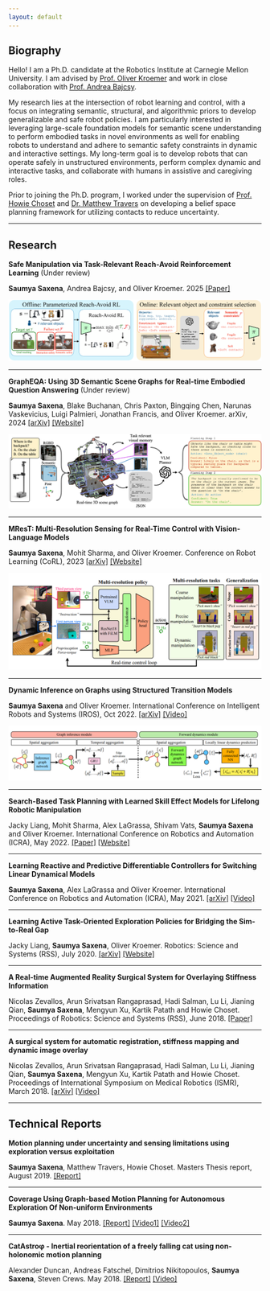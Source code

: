 ```yaml
---
layout: default
---
```

## Biography
Hello! I am a Ph.D. candidate at the Robotics Institute at Carnegie Mellon University. I am advised by [Prof. Oliver Kroemer](https://www.ri.cmu.edu/ri-faculty/oliver-kroemer/) and work in close collaboration with [Prof. Andrea Bajcsy](https://www.cs.cmu.edu/~abajcsy/).

<!-- My research lies at the intersection of robot learning, control, and perception, with a focus on leveraging semantic, structural, and algorithmic priors to develop generalizable and safe robot policies. I am particularly interested in leveraging large-scale foundation models for semantic scene understanding to perform interactive tasks such as embodied question answering and semantic constraint adherence in novel environments. My long-term goal is to develop robots that can operate safely in unstructured environments, perform complex dynamic and interactive tasks, and collaborate with humans in assistive and caregiving roles. -->

My research lies at the intersection of robot learning and control, with a focus on integrating semantic, structural, and algorithmic priors to develop generalizable and safe robot policies. I am particularly interested in leveraging large-scale foundation models for semantic scene understanding to perform embodied tasks in novel environments as well for enabling robots to understand and adhere to semantic safety constraints in dynamic and interactive settings. My long-term goal is to develop robots that can operate safely in unstructured environments, perform complex dynamic and interactive tasks, and collaborate with humans in assistive and caregiving roles.

<!-- such as identifying and adhering to semantic safety constraints. -->
 <!-- I am particularly interested in leveraging large-scale foundation models for semantic reasoning -- enabling robots to understand and adhere to safety constraints as well as for semantic scene understanding for embodied tasks in novel environments.  -->

 <!-- My work explores reachability-based methods for dynamic and interactive contac-rich manipulation tasks and embodied question answering using task and scene understanding.  -->

<!-- My research interests are broadly aligned towards leveraging semantic, structural and algorithmic priors for learning generalizable and safe robot policies.  -->

<!-- My current research focuses on leveraging the semantic reasoning capabilities of large scale foundation models towards enabling semantic safety and embodied question answering in unseen environments. 
My long-term goal lies in enabling robots to perform contact-rich dynamic and interactive tasks in the real world and equip robots with skills to work alongside humans in an assistive and caregiving role while ensuring implicit and explicit metrics of safety. -->

<!-- and learning stable compositional dynamic models and differentiable optimal skills that generalize to more complex environments and tasks.  -->
<!-- My long-term goal is to learn robot policies for assistive robotic systems in the real-world and equip robots with skills that demonstrate their ability to work alongside humans in an assistive and caregiving role. I believe that for real-world application of robotics in everyday tasks, it is imperative that we take inspiration from humans and develop systems and control methodologies that utilize robot full body dynamics and support from the environment while ensuring implicit metrics of safety. -->

Prior to joining the Ph.D. program, I worked under the supervision of [Prof. Howie Choset](https://www.ri.cmu.edu/ri-faculty/howie-choset/) and [Dr. Matthew Travers](https://www.ri.cmu.edu/ri-faculty/matthew-j-travers/) on developing a belief space planning framework for utilizing contacts to reduce uncertainty.
 <!-- by combining the exploration benefits of sampling-based methods and the exploitation benefits of optimization-based approaches. -->
<!-- Text can be **bold**, _italic_, or ~~strikethrough~~. -->

<!-- [Link to another page](./another-page.html).

There should be whitespace between paragraphs.

There should be whitespace between paragraphs. We recommend including a README, or a file with information about your project.

# Header 1
> This is a blockquote following a header.
>
> When something is important enough, you do it even if the odds are not in your favor.
This is a normal paragraph following a header. GitHub is a code hosting platform for version control and collaboration. It lets you and others work together on projects from anywhere. -->

---

## Research

**Safe Manipulation via Task-Relevant Reach-Avoid Reinforcement Learning** (Under review)

**Saumya Saxena**, Andrea Bajcsy, and Oliver Kroemer. 2025 [[Paper]](/assets/papers/Semantic_Safety_Manip_2025_full.pdf)

![SemSafetyOverview](/assets/img/system_diag.png "Method Overview")

---

**GraphEQA: Using 3D Semantic Scene Graphs for Real-time Embodied Question Answering** (Under review)

**Saumya Saxena**, Blake Buchanan, Chris Paxton, Bingqing Chen, Narunas Vaskevicius, Luigi Palmieri, Jonathan Francis, and Oliver Kroemer. arXiv, 2024 [[arXiv]](https://www.arxiv.org/abs/2412.14480) [[Website]](https://saumyasaxena.github.io/grapheqa/)

![GraphEQA](/assets/img/teaser.png "GraphEQA Overview")

---

**MResT: Multi-Resolution Sensing for Real-Time Control with Vision-Language Models**

**Saumya Saxena**, Mohit Sharma, and Oliver Kroemer. Conference on Robot Learning (CoRL), 2023 [[arXiv]](https://arxiv.org/abs/2401.14502) [[Website]](https://mohitsharma0690.github.io/multi-res-real-time-control/)

![MResT](/assets/img/mrest_teaser.png "MResT Overview")

---

**Dynamic Inference on Graphs using Structured Transition Models**

**Saumya Saxena** and Oliver Kroemer. International Conference on Intelligent Robots and Systems (IROS), Oct 2022. [[arXiv]](https://arxiv.org/abs/2209.15132) [[Video]](https://youtu.be/A9YG8VrIpgQ)

![Dynamic Inference](/assets/img/dyninf_teaser.png "Dynamic Inference Overview")

---

**Search-Based Task Planning with Learned Skill Effect Models for Lifelong Robotic Manipulation**

Jacky Liang, Mohit Sharma, Alex LaGrassa, Shivam Vats, **Saumya Saxena** and Oliver Kroemer. International Conference on Robotics and Automation (ICRA), May 2022. [[Paper]](https://www.ri.cmu.edu/app/uploads/2022/08/Search-Based_Task_Planning_with_Learned_Skill_Effect_Models_for_Lifelong_Robotic_Manipulation.pdf) [[Website]](https://sites.google.com/view/sem-for-lifelong-manipulation)

---


**Learning Reactive and Predictive Differentiable Controllers for Switching Linear Dynamical Models**

**Saumya Saxena**, Alex LaGrassa and Oliver Kroemer. International Conference on Robotics and Automation (ICRA), May 2021. [[arXiv]](https://arxiv.org/abs/2103.14256) [[Video]](https://drive.google.com/file/d/1h6rUuUggg2_t061J_DMKME4cLBj12fAG/view?usp=sharing)

---

**Learning Active Task-Oriented Exploration Policies for Bridging the Sim-to-Real Gap**

Jacky Liang, **Saumya Saxena**, Oliver Kroemer. Robotics: Science and Systems (RSS), July 2020. [[arXiv]](https://arxiv.org/abs/2006.01952) [[Website]](https://sites.google.com/view/task-oriented-exploration/)

---

**A Real-time Augmented Reality Surgical System for Overlaying Stiffness Information**

Nicolas Zevallos, Arun Srivatsan Rangaprasad, Hadi Salman, Lu Li, Jianing Qian, **Saumya Saxena**, Mengyun Xu, Kartik Patath and Howie Choset. Proceedings of Robotics: Science and Systems (RSS), June 2018. [[Paper]](http://www.roboticsproceedings.org/rss14/p26.pdf)

---

**A surgical system for automatic registration, stiffness mapping and dynamic image overlay**

Nicolas Zevallos, Arun Srivatsan Rangaprasad, Hadi Salman, Lu Li, Jianing Qian, **Saumya Saxena**, Mengyun Xu, Kartik Patath and Howie Choset. Proceedings of International Symposium on Medical Robotics (ISMR), March 2018. [[arXiv]](https://arxiv.org/abs/1711.08828) [[Video]](https://www.youtube.com/watch?v=IM5ffxARPs8)

---

## Technical Reports

**Motion planning under uncertainty and sensing limitations using exploration versus exploitation**

**Saumya Saxena**, Matthew Travers, Howie Choset. Masters Thesis report, August 2019. [[Report]](https://drive.google.com/file/d/1kAYCjeb86sbVWK4X0whL1eV5EPNjI78V/view?usp=sharing)

---

**Coverage Using Graph-based Motion Planning for Autonomous Exploration Of Non-uniform Environments**

**Saumya Saxena**. May 2018. [[Report]](https://drive.google.com/file/d/1LkqrmiertXgmVSREExRnlyK5FkVRbSud/view?usp=sharing) [[Video1]](https://drive.google.com/file/d/1Ol9Tc4U2Lroy83n4GGqObIbyRGPclQ4O/view?usp=sharing) [[Video2]](https://drive.google.com/file/d/1HLx9kexSj51lCgQDWbKTUhiKoV_OwcP_/view?usp=sharing)

---

**CatAstroφ - Inertial reorientation of a freely falling cat using non-holonomic motion planning**

Alexander Duncan, Andreas Fatschel, Dimitrios Nikitopoulos, **Saumya Saxena**, Steven Crews. May 2018. [[Report]](https://drive.google.com/file/d/1qHJ_t6SNZkC1sCOxAq9uNS1zJE4qkoS9/view?usp=sharing) [[Video]](https://drive.google.com/file/d/1Y9qLSmUb8ITWFFgnvX_j1NhUI2w8AhEf/view?usp=sharing)

<!-- ### Header 3

```js
// Javascript code with syntax highlighting.
var fun = function lang(l) {
  dateformat.i18n = require('./lang/' + l)
  return true;
}
```

```ruby
# Ruby code with syntax highlighting
GitHubPages::Dependencies.gems.each do |gem, version|
  s.add_dependency(gem, "= #{version}")
end
```

#### Header 4

*   This is an unordered list following a header.
*   This is an unordered list following a header.
*   This is an unordered list following a header.

##### Header 5

1.  This is an ordered list following a header.
2.  This is an ordered list following a header.
3.  This is an ordered list following a header.

###### Header 6

| head1        | head two          | three |
|:-------------|:------------------|:------|
| ok           | good swedish fish | nice  |
| out of stock | good and plenty   | nice  |
| ok           | good `oreos`      | hmm   |
| ok           | good `zoute` drop | yumm  |

### There's a horizontal rule below this.

* * *

### Here is an unordered list:

*   Item foo
*   Item bar
*   Item baz
*   Item zip

### And an ordered list:

1.  Item one
1.  Item two
1.  Item three
1.  Item four

### And a nested list:

- level 1 item
  - level 2 item
  - level 2 item
    - level 3 item
    - level 3 item
- level 1 item
  - level 2 item
  - level 2 item
  - level 2 item
- level 1 item
  - level 2 item
  - level 2 item
- level 1 item

### Small image

![Octocat](https://github.githubassets.com/images/icons/emoji/octocat.png)

### Large image

![Branching](https://guides.github.com/activities/hello-world/branching.png)


### Definition lists can be used with HTML syntax.

<dl>
<dt>Name</dt>
<dd>Godzilla</dd>
<dt>Born</dt>
<dd>1952</dd>
<dt>Birthplace</dt>
<dd>Japan</dd>
<dt>Color</dt>
<dd>Green</dd>
</dl>

```
Long, single-line code blocks should not wrap. They should horizontally scroll if they are too long. This line should be long enough to demonstrate this.
```

```
The final element.
``` -->
